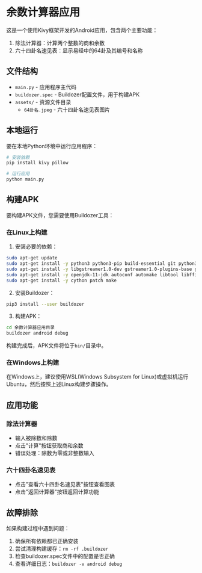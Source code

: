 # 余数计算器应用

这是一个使用Kivy框架开发的Android应用，包含两个主要功能：
1. 除法计算器：计算两个整数的商和余数
2. 六十四卦名速见表：显示易经中的64卦及其编号和名称

## 文件结构

- `main.py` - 应用程序主代码
- `buildozer.spec` - Buildozer配置文件，用于构建APK
- `assets/` - 资源文件目录
  - `64卦名.jpeg` - 六十四卦名速见表图片

## 本地运行

要在本地Python环境中运行应用程序：

```bash
# 安装依赖
pip install kivy pillow

# 运行应用
python main.py
```

## 构建APK

要构建APK文件，您需要使用Buildozer工具：

### 在Linux上构建

1. 安装必要的依赖：

```bash
sudo apt-get update
sudo apt-get install -y python3 python3-pip build-essential git python3-dev ffmpeg libsdl2-dev libsdl2-image-dev libsdl2-mixer-dev libsdl2-ttf-dev libportmidi-dev libswscale-dev libavformat-dev libavcodec-dev zlib1g-dev
sudo apt-get install -y libgstreamer1.0-dev gstreamer1.0-plugins-base gstreamer1.0-plugins-good
sudo apt-get install -y openjdk-11-jdk autoconf automake libtool libffi-dev libssl-dev
sudo apt-get install -y cython patch make
```

2. 安装Buildozer：

```bash
pip3 install --user buildozer
```

3. 构建APK：

```bash
cd 余数计算器应用目录
buildozer android debug
```

构建完成后，APK文件将位于`bin/`目录中。

### 在Windows上构建

在Windows上，建议使用WSL(Windows Subsystem for Linux)或虚拟机运行Ubuntu，然后按照上述Linux构建步骤操作。

## 应用功能

### 除法计算器
- 输入被除数和除数
- 点击"计算"按钮获取商和余数
- 错误处理：除数为零或非整数输入

### 六十四卦名速见表
- 点击"查看六十四卦名速见表"按钮查看图表
- 点击"返回计算器"按钮返回计算功能

## 故障排除

如果构建过程中遇到问题：

1. 确保所有依赖都已正确安装
2. 尝试清理构建缓存：`rm -rf .buildozer`
3. 检查buildozer.spec文件中的配置是否正确
4. 查看详细日志：`buildozer -v android debug`
